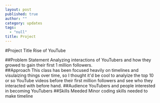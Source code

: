 ```yaml
---
layout: post
published: true
author: ""
category: updates
tags: 
  - "null"
title: Project
---
```



#Project Title
Rise of YouTube

##Problem Statement 
Analyzing interactions of YouTubers and how they growed to gain their first 1 million followers.   
##Approach
This class has been focused heavily on timelines and visulaizing things over time, so I thought it'd be cool to analyize the top 10 or so YouTube videos before their first million followers and see who they interacted with before hand. 
##Audience
YouTubers and people interested in becoming YouTubers
##Skills Meeded
Minor coding skills needed to make timeline
